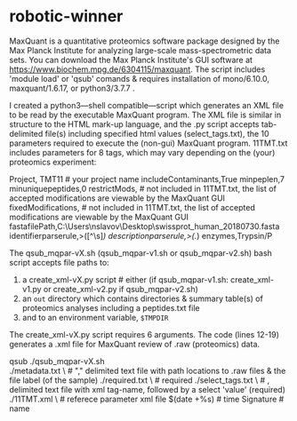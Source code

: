 # robotic-winner


MaxQuant is a quantitative proteomics software package designed by the  Max Planck Institute for analyzing large-scale mass-spectrometric data sets. You can download the Max Planck Institute's GUI software at https://www.biochem.mpg.de/6304115/maxquant. The script includes 'module load' or 'qsub' comands & requires installation of mono/6.10.0, maxquant/1.6.17, or python3/3.7.7 .     

I created a python3—shell compatible—script
which generates an XML file to be read by the executable MaxQuant
program. The XML file is similar in structure to the HTML mark-up
language, and the .py script accepts tab-delimited file(s) including
specified html </tag> values (select_tags.txt), the 10 parameters required to execute the (non-gui) MaxQuant program. 11TMT.txt includes parameters for 8 tags, which may vary depending on the (your) proteomics experiment:

Project, TMT11 # your project name
includeContaminants,True
minpeplen,7
minuniquepeptides,0
restrictMods, # not included in 11TMT.txt, the list of accepted modifications are viewable by the MaxQuant GUI 
fixedModifications, # not included in 11TMT.txt, the list of accepted modifications are viewable by the MaxQuant GUI 
fastafilePath,C:\Users\nslavov\Desktop\swissprot_human_20180730.fasta
identifierparserule,>([^\s]*)
descriptionparserule,>(.*)
enzymes,Trypsin/P


The qsub_mqpar-vX.sh (qsub_mqpar-v1.sh or qsub_mqpar-v2.sh) bash script accepts file paths to:

1) a create_xml-vX.py script # either (if qsub_mqpar-v1.sh: create_xml-v1.py or create_xml-v2.py if qsub_mqpar-v2.sh)
2) an `out` directory which contains directories & summary table(s) of proteomics analyses including a peptides.txt file
3) and to an environment variable, `$TMPDIR` 

The create_xml-vX.py script requires 6 arguments.
The code (lines 12-19) generates a .xml file for MaxQuant review of .raw (proteomics) data. 

qsub ./qsub_mqpar-vX.sh \
     ./metadata.txt \ # "," delimited text file with path locations to .raw files & the file label (of the sample)
     ./required.txt \ # required
     ./select_tags.txt \ # , delimited text file with xml tag-name, followed by a select 'value' (required)
     ./11TMT.xml \ # referece parameter xml file
     $(date +%s) # time 
     Signature # name



